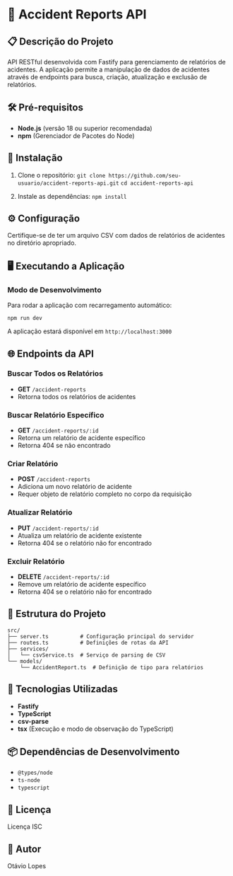 # 🚨 Accident Reports API

## 📋 Descrição do Projeto

API RESTful desenvolvida com Fastify para gerenciamento de relatórios de acidentes. A aplicação permite a manipulação de dados de acidentes através de endpoints para busca, criação, atualização e exclusão de relatórios.

## 🛠️ Pré-requisitos

- **Node.js** (versão 18 ou superior recomendada)
- **npm** (Gerenciador de Pacotes do Node)

## 🚀 Instalação

1. Clone o repositório:
  `git clone https://github.com/seu-usuario/accident-reports-api.git`
  `cd accident-reports-api`

2. Instale as dependências:
  `npm install`

## ⚙️ Configuração

Certifique-se de ter um arquivo CSV com dados de relatórios de acidentes no diretório apropriado.

## 🖥️ Executando a Aplicação

### Modo de Desenvolvimento

Para rodar a aplicação com recarregamento automático:

`npm run dev`

A aplicação estará disponível em `http://localhost:3000`

## 🌐 Endpoints da API

### Buscar Todos os Relatórios
- **GET** `/accident-reports`
 - Retorna todos os relatórios de acidentes

### Buscar Relatório Específico
- **GET** `/accident-reports/:id`
 - Retorna um relatório de acidente específico
 - Retorna 404 se não encontrado

### Criar Relatório
- **POST** `/accident-reports`
 - Adiciona um novo relatório de acidente
 - Requer objeto de relatório completo no corpo da requisição

### Atualizar Relatório
- **PUT** `/accident-reports/:id`
 - Atualiza um relatório de acidente existente
 - Retorna 404 se o relatório não for encontrado

### Excluir Relatório
- **DELETE** `/accident-reports/:id`
 - Remove um relatório de acidente específico
 - Retorna 404 se o relatório não for encontrado

## 📂 Estrutura do Projeto
    src/
    ├── server.ts          # Configuração principal do servidor
    ├── routes.ts          # Definições de rotas da API
    ├── services/
    │   └── csvService.ts  # Serviço de parsing de CSV
    └── models/
        └── AccidentReport.ts  # Definição de tipo para relatórios
        
## 🧩 Tecnologias Utilizadas

- **Fastify**
- **TypeScript**
- **csv-parse**
- **tsx** (Execução e modo de observação do TypeScript)

## 📦 Dependências de Desenvolvimento

- `@types/node`
- `ts-node`
- `typescript`

## 📄 Licença

Licença ISC

## 👤 Autor

Otávio Lopes
